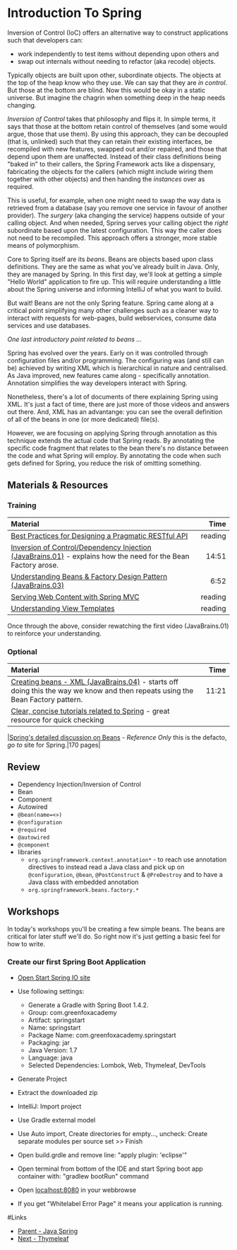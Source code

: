 # Introduction To Spring

Inversion of Control (IoC) offers an alternative way to construct applications such that developers can:
- work independently to test items without depending upon others and 
- swap out internals without needing to refactor (aka recode) objects.

Typically objects are built upon other, subordinate objects.  The objects at the top of the heap know who they use.  We can say that they are *in control*.  But those at the bottom are blind.  Now this would be okay in a static universe.  But imagine the chagrin when something deep in the heap needs changing.  

*Inversion of Control* takes that philosophy and flips it.  In simple terms, it says that those at the bottom retain control of themselves (and some would argue, those that use them).  By using this approach, they can be decoupled (that is, unlinked) such that they can retain their existing interfaces, be recompiled with new features, swapped out and/or repaired, and those that depend upon them are unaffected.  Instead of their class definitions being "baked in" to their callers, the Spring Framework acts like a dispensary, fabricating the objects for the callers (which might include wiring them together with other objects) and then handing the *instances* over as required.

This is useful, for example, when one might need to swap the way data is retrieved from a database (say you remove one service in favour of another provider).  The *surgery* (aka changing the service) happens outside of your calling object.  And when needed, Spring serves your calling object the _right_ subordinate based upon the latest configuration.  This way the caller does not need to be recompiled.  This approach offers a stronger, more stable means of polymorphism.  

Core to Spring itself are its *beans*.  Beans are objects based upon class definitions.  They are the same as what you've already built in Java.  Only, they are managed by Spring.  In this first day, we'll look at getting a simple "Hello World" application to fire up.  This will require understanding a little about the Spring universe and informing IntelliJ of what you want to build.

But wait! Beans are not the only Spring feature.  Spring came along at a critical point simplifying many other challenges such as a cleaner way to interact with requests for web-pages, build webservices, consume data services and use databases.

*One last introductory point related to beans ...*

Spring has evolved over the years.  Early on it was controlled through configuration files and/or programming.  The configuring was (and still can be) achieved by writing XML which is hierarchical in nature and centralised.  As Java improved, new features came along - specifically annotation.  Annotation simplifies the way developers interact with Spring.  

Nonetheless, there's a lot of documents of there explaining Spring using XML.  It's just a fact of time, there are just more of those videos and answers out there.  And, XML has an advantange: you can see the overall definition of all of the beans in one (or more dedicated) file(s).

However, we are focusing on applying Spring through annotation as this technique extends the actual code that Spring reads.  By annotating the specific code fragment that relates to the bean there's no distance between the code and what Spring will employ.  By annotating the code when such gets defined for Spring, you reduce the risk of omitting something.


## Materials & Resources

### Training

| Material | Time |
|:---------|-----:|
|[Best Practices for Designing a Pragmatic RESTful API](http://www.vinaysahni.com/best-practices-for-a-pragmatic-restful-api)| reading |
|[Inversion of Control/Dependency Injection (JavaBrains.01)](https://www.youtube.com/watch?v=GB8k2-Egfv0) - explains how the  need for the Bean Factory arose.|14:51|
|[Understanding Beans &amp; Factory Design Pattern (JavaBrains.03)](https://www.youtube.com/watch?v=xlWwMSu5I70)|6:52|
|[Serving Web Content with Spring MVC](http://spring.io/guides/gs/serving-web-content/)| reading |
|[Understanding View Templates](http://spring.io/understanding/view-templates)| reading |

Once through the above, consider rewatching the first video (JavaBrains.01) to reinforce your understanding.


### Optional
| Material | Time |
|:---------|-----:|
|[Creating beans - XML (JavaBrains.04)](https://www.youtube.com/watch?v=7c6ZTF6cF88&s=10) - starts off doing this the way we know and then repeats using the Bean Factory pattern.|11:21|
|[Clear, concise tutorials related to Spring](https://www.tutorialspoint.com/spring/spring_ioc_containers.htm) - great resource for quick checking||

|[Spring's detailed discussion on Beans](http://docs.spring.io/spring/docs/current/spring-framework-reference/html/beans.html) - _Reference Only_ this is the defacto, *go to* site for Spring.|170 pages|



## Review
- Dependency Injection/Inversion of Control
- Bean
- Component
- Autowired
- `@bean(name=<>)`
- `@configuration`
- `@required`
- `@autowired`
- `@component`
- libraries
  - `org.springframework.context.annotation*` - to reach use annotation directives to instead read a Java class and pick up on `@configuration`, `@bean`, `@PostConstruct` &amp; `@PreDestroy` and to have a Java class with embedded annotation 
  - `org.springframework.beans.factory.*`


## Workshops
In today's workshops you'll be creating a few simple beans.  The beans are critical for later stuff we'll do.  So right now it's just getting a basic feel for how to write.

### Create our first Spring Boot Application
- [Open Start Spring IO site](http://start.spring.io/)
- Use following settings: 
  - Generate a Gradle with Spring Boot 1.4.2.
  - Group: com.greenfoxacademy
  - Artifact: springstart
  - Name: springstart
  - Package Name: com.greenfoxacademy.springstart
  - Packaging: jar
  - Java Version: 1.7
  - Language: java
  - Selected Dependencies: Lombok, Web, Thymeleaf, DevTools
- Generate Project
- Extract the downloaded zip

- IntelliJ: Import project
- Use Gradle external model
- Use Auto import, Create directories for empty..., uncheck: Create separate modules per source set >> Finish
- Open build.grdle and remove line: "apply plugin: 'eclipse'"
- Open terminal from bottom of the IDE and start Spring boot app container with: "gradlew bootRun" command
- Open [localhost:8080](localhost:8080) in your webbrowse
- If you get "Whitelabel Error Page" it means your application is running.

#Links
- [Parent - Java Spring](../README.md)
- [Next - Thymeleaf](../thymeleaf/README.md)

